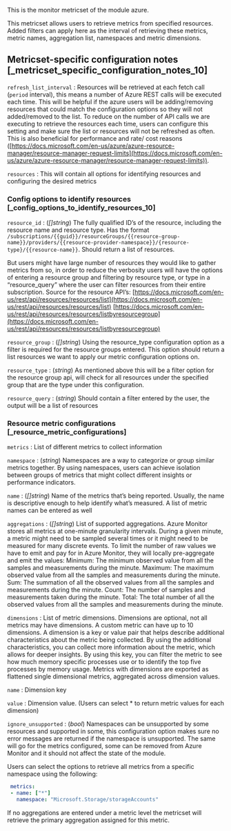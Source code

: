 This is the monitor metricset of the module azure.

This metricset allows users to retrieve metrics from specified resources. Added filters can apply here as the interval of retrieving these metrics, metric names, aggregation list, namespaces and metric dimensions.


## Metricset-specific configuration notes [_metricset_specific_configuration_notes_10]

`refresh_list_interval`
:   Resources will be retrieved at each fetch call (`period` interval), this means a number of Azure REST calls will be executed each time. This will be helpful if the azure users will be adding/removing resources that could match the configuration options so they will not added/removed to the list. To reduce on the number of API calls we are executing to retrieve the resources each time, users can configure this setting and make sure the list or resources will not be refreshed as often. This is also beneficial for performance and rate/ cost reasons ([https://docs.microsoft.com/en-us/azure/azure-resource-manager/resource-manager-request-limits](https://docs.microsoft.com/en-us/azure/azure-resource-manager/resource-manager-request-limits)).

`resources`
:   This will contain all options for identifying resources and configuring the desired metrics


### Config options to identify resources [_config_options_to_identify_resources_10]

`resource_id`
:   (*[]string*) The fully qualified ID’s of the resource, including the resource name and resource type. Has the format `/subscriptions/{{guid}}/resourceGroups/{{resource-group-name}}/providers/{{resource-provider-namespace}}/{resource-type}/{{resource-name}}`. Should return a list of resources.

But users might have large number of resources they would like to gather metrics from so, in order to reduce the verbosity users will have the options of entering a resource group and filtering by resource type, or type in a “resource_query” where the user can filter resources from their entire subscription. Source for the resource API’s: [https://docs.microsoft.com/en-us/rest/api/resources/resources/list](https://docs.microsoft.com/en-us/rest/api/resources/resources/list) [https://docs.microsoft.com/en-us/rest/api/resources/resources/listbyresourcegroup](https://docs.microsoft.com/en-us/rest/api/resources/resources/listbyresourcegroup)

`resource_group`
:   (*[]string*) Using the resource_type configuration option as a filter is required for the resource groups entered. This option should return a list resources we want to apply our metric configuration options on.

`resource_type`
:   (*string*) As mentioned above this will be a filter option for the resource group api, will check for all resources under the specified group that are the type under this configuration.

`resource_query`
:   (*string*) Should contain a filter entered by the user, the output will be a list of resources


### Resource metric configurations [_resource_metric_configurations]

`metrics`
:   List of different metrics to collect information

`namespace`
:   (*string*) Namespaces are a way to categorize or group similar metrics together. By using namespaces, users can achieve isolation between groups of metrics that might collect different insights or performance indicators.

`name`
:   (*[]string*) Name of the metrics that’s being reported. Usually, the name is descriptive enough to help identify what’s measured. A list of metric names can be entered as well

`aggregations`
:   (*[]string*) List of supported aggregations. Azure Monitor stores all metrics at one-minute granularity intervals. During a given minute, a metric might need to be sampled several times or it might need to be measured for many discrete events. To limit the number of raw values we have to emit and pay for in Azure Monitor, they will locally pre-aggregate and emit the values: Minimum: The minimum observed value from all the samples and measurements during the minute. Maximum: The maximum observed value from all the samples and measurements during the minute. Sum: The summation of all the observed values from all the samples and measurements during the minute. Count: The number of samples and measurements taken during the minute. Total: The total number of all the observed values from all the samples and measurements during the minute.

`dimensions`
:   List of metric dimensions. Dimensions are optional, not all metrics may have dimensions. A custom metric can have up to 10 dimensions. A dimension is a key or value pair that helps describe additional characteristics about the metric being collected. By using the additional characteristics, you can collect more information about the metric, which allows for deeper insights. By using this key, you can filter the metric to see how much memory specific processes use or to identify the top five processes by memory usage. Metrics with dimensions are exported as flattened single dimensional metrics, aggregated across dimension values.

`name`
:   Dimension key

`value`
:   Dimension value. (Users can select * to return metric values for each dimension)

`ignore_unsupported`
:   (*bool*) Namespaces can be unsupported by some resources and supported in some, this configuration option makes sure no error messages are returned if the namespace is unsupported. The same will go for the metrics configured, some can be removed from Azure Monitor and it should not affect the state of the module.

Users can select the options to retrieve all metrics from a specific namespace using the following:

```yaml
 metrics:
 - name: ["*"]
   namespace: "Microsoft.Storage/storageAccounts"
```

If no aggregations are entered under a metric level the metricset will retrieve the primary aggregation assigned for this metric.
